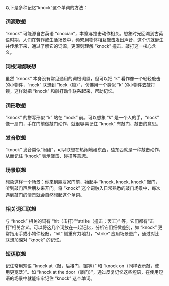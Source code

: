 以下是多种记忆“knock”这个单词的方法：

### 词源联想
“knock” 可能源自古英语 “cnocian”，本意与撞击动作相关。想象时光回溯到古英语时期，人们在劳作或生活场景中，频繁用物体相互敲击发出声音，这个词就诞生并传承下来，通过了解它的词源，更深刻理解 “knock” 撞击、敲打这一核心含义。

### 词根词缀联想
虽然 “knock” 本身没有常见通用的词根词缀，但可以把 “k” 看作像一个轻轻敲击的小物件，“nock” 联想到 “lock（锁）”，仿佛用一个类似 “k” 的小物件去敲打锁，这样就把 “knock” 和敲打动作联系起来，帮助记忆。

### 词形联想
“knock” 的拼写形似 “k” 站在 “nock” 前。可以想象 “k” 是一个人的手，“nock” 像一扇门，手在门前做敲门动作，就很容易记住 “knock” 有敲门、敲击的意思。

### 发音联想
“knock” 发音类似“闹磕”，可以联想在热闹地磕东西，磕东西就是一种敲击动作，从而记住 “knock” 表示敲击、碰撞等意思。

### 场景联想
想象这样一个场景：你来到朋友家门前，抬起手 “knock, knock, knock” 敲门，听到敲门声后朋友来开门。将 “knock” 这个词融入日常熟悉的敲门场景中，每次遇到敲门的情景就会自然想起这个单词。

### 相关词汇联想
与 “knock” 相关的词有 “hit（击打）”“strike（撞击；罢工）” 等。它们都有“击打”相关含义。可以将这几个词放在一起记忆，分析它们细微差别，如 “knock” 更常指用手或小物件轻敲，“hit” 侧重有力地打，“strike” 应用场景更广，通过对比联想加深对 “knock” 的记忆。

### 短语联想
记住常用短语 “knock at（敲，后接门、窗等）” 和 “knock on（同样表示敲，使用更宽泛）”。如 “knock at the door（敲门）”，通过反复记忆这些短语，在使用短语的场景中就能牢牢记住 “knock” 这个单词。 